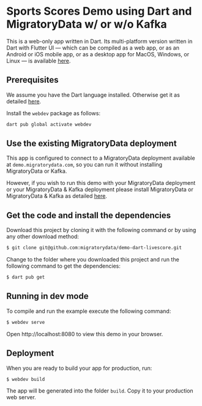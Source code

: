 # Sports Scores Demo using Dart and MigratoryData w/ or w/o Kafka

This is a web-only app written in Dart. Its multi-platform version written in Dart with Flutter UI &mdash; which can be compiled as a web app, or as an Android or iOS mobile app, or as a desktop app for MacOS, Windows, or Linux &mdash; is available [here](https://github.com/migratorydata/demo-flutter-livescore).

## Prerequisites

We assume you have the Dart language installed. Otherwise get it as detailed [here](https://dart.dev/get-dart). 

Install the `webdev` package as follows:

```bash
dart pub global activate webdev
```

## Use the existing MigratoryData deployment

This app is configured to connect to a MigratoryData deployment available at `demo.migratorydata.com`, so you can run it without installing MigratoryData or Kafka.

However, if you wish to run this demo with your MigratoryData deployment or your MigratoryData & Kafka deployment please install MigratoryData or MigratoryData & Kafka as detailed [here](INSTALL.md).

## Get the code and install the dependencies

Download this project by cloning it with the following command or by using any other download method:

```bash
$ git clone git@github.com:migratorydata/demo-dart-livescore.git
```

Change to the folder where you downloaded this project and run the following command to get the dependencies:

```bash
$ dart pub get
```

## Running in dev mode

To compile and run the example execute the following command:

```bash
$ webdev serve
```

Open http://localhost:8080 to view this demo in your browser.

## Deployment

When you are ready to build your app for production, run:

```bash
$ webdev build
``` 

The app will be generated into the folder `build`. Copy it to your production web server.

